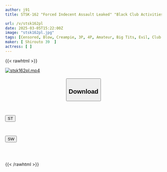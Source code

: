 ```yaml
---
author: j91
title: STSK-162 "Forced Indecent Assault Leaked" "Black Club Activities" Female Manager Group Bullying / Intercollegiate Top 4, Old University Tennis Club / 4 Victims

url: /v/stsk162pl
date: 2025-03-05T15:22:00Z
image: "stsk162pl.jpg"
tags: [Censored, Blow, Creampie, 3P, 4P, Amateur, Big Tits, Evil, Club Activities - Manager	]
maker: [ Shirouto 39  ]
actress: [ ]
---
```



{{< rawhtml >}}

<div class="video" data-videoid="QAbGry3kGei0YoZ">
    <a href="javascript:;">
        <img src="/v/stsk162pl/stsk162pl.jpg" width="WIDTH" height="HEIGHT" alt="stsk162pl.mp4" loading="lazy">
    </a>
</div>

<script type="text/javascript" src="https://j91.asia/asset/on-demand-st.js"></script>

<br>
  <link rel="stylesheet" href="https://j91.asia/asset/bs5.css">
  
  <center>
  <button class="btn btn-primary" type="button" data-bs-toggle="collapse" data-bs-target=".multi-collapse" aria-expanded="false" aria-controls="multiCollapseExample1 multiCollapseExample2"><h2>Download</h2></button></center>
</p>
<div class="row">
  <div class="col">
    <div class="collapse multi-collapse" id="multiCollapseExample1">
      <div class="card card-body">
	      	      <br>
<div class="buttons">  
<p><a href="/v/stsk162pl/st.html" target="_blank"><button class="btn-hover color-3"><i class="fa fa-download"></i> ST</button></a></p></div>
    </div>
  </div>
</div>
  <div class="col">
    <div class="collapse multi-collapse" id="multiCollapseExample2">
      <div class="card card-body">
	      <br>
<div class="buttons">
<p><a href="/v/stsk162pl/sw.html" target="_blank"><button class="btn-hover color-2"><i class="fa fa-download"></i> SW</button></a></p></div>
<br><br>
      </div>
    </div>
  </div>
</div>

{{< /rawhtml >}}